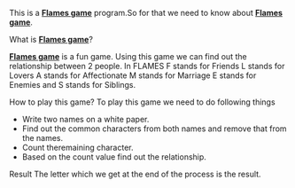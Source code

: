 This is a [**Flames game**](http://flamesgame.appspot.com/algorithm) program.So for that we need to know about [**Flames game**](http://flamesgame.appspot.com/algorithm).
 
What is [**Flames game**](http://flamesgame.appspot.com/algorithm)?

[**Flames game**](http://flamesgame.appspot.com/algorithm) is a fun game. Using this game we can find out the relationship between 2 people.
In FLAMES F stands for Friends L stands for Lovers A stands for Affectionate
M stands for Marriage E stands for Enemies and S stands for Siblings.

How to play this game?
To play this game we need to do following things
+ Write two names on a white paper.
+ Find out the common characters from both names and remove that from the names.
+ Count theremaining character.
+ Based on the count value find out the relationship.
    
Result
   The letter which we get at the end of the process is the result.
    
    
